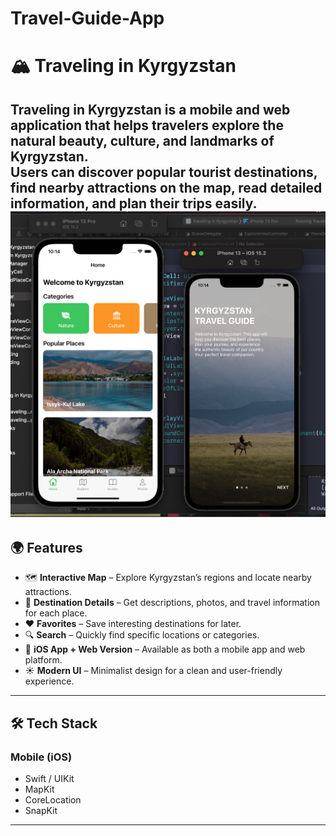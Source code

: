 # Travel-Guide-App
# 🏔️ Traveling in Kyrgyzstan

**Traveling in Kyrgyzstan** is a mobile and web application that helps travelers explore the natural beauty, culture, and landmarks of Kyrgyzstan.  
Users can discover popular tourist destinations, find nearby attractions on the map, read detailed information, and plan their trips easily.
![Drawing App Screenshot 1](/screenshot.png)
---

## 🌍 Features

- 🗺️ **Interactive Map** – Explore Kyrgyzstan’s regions and locate nearby attractions.  
- 🧭 **Destination Details** – Get descriptions, photos, and travel information for each place.  
- ❤️ **Favorites** – Save interesting destinations for later.  
- 🔍 **Search** – Quickly find specific locations or categories.  
- 📱 **iOS App + Web Version** – Available as both a mobile app and web platform.  
- ☀️ **Modern UI** – Minimalist design for a clean and user-friendly experience.

---

## 🛠️ Tech Stack

### **Mobile (iOS)**
- Swift / UIKit
- MapKit  
- CoreLocation  
- SnapKit

---

